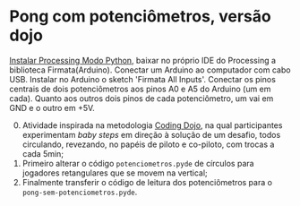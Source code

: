 # Pong com potenciômetros, versão dojo
[Instalar Processing Modo Python](villares.github.io/como-instalar-o-processing-modo-python/), baixar no próprio IDE do Processing a biblioteca Firmata(Arduino). Conectar um Arduino ao computador com cabo USB. Instalar no Arduino o sketch 'Firmata All Inputs'. Conectar os pinos centrais de dois potenciômetros aos pinos A0 e A5 do Arduino (um em cada). Quanto aos outros dois pinos de cada potenciômetro, um vai em GND e o outro em +5V.

0. Atividade inspirada na metodologia [Coding Dojo](https://pt.wikipedia.org/wiki/Coding_Dojo), na qual participantes experimentam *baby steps* em direção à solução de um desafio, todos circulando, revezando, no papéis de piloto e co-piloto, com trocas a cada 5min;
1. Primeiro alterar o código `potenciometros.pyde` de círculos para jogadores retangulares que se movem na vertical;
2. Finalmente transferir o código de leitura dos potenciômetros para o `pong-sem-potenciometros.pyde`.

